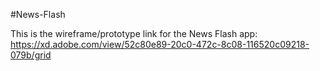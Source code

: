#News-Flash


This is the wireframe/prototype link for the News Flash app: https://xd.adobe.com/view/52c80e89-20c0-472c-8c08-116520c09218-079b/grid